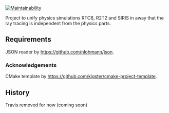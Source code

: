 [![Maintainability](https://api.codeclimate.com/v1/badges/a99a88d28ad37a79dbf6/maintainability)](https://codeclimate.com/github/codeclimate/codeclimate/maintainability)

Project to unify physics simulations RTCB, R2T2 and SIRIS in away that the ray tracing is independent 
from the physics parts.


## Requirements
JSON reader by https://github.com/nlohmann/json.


### Acknowledgements

CMake template by https://github.com/kigster/cmake-project-template.



## History
Travis removed for now (coming soon)
